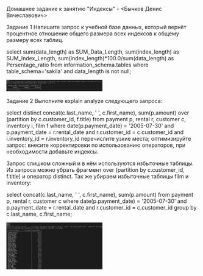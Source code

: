 Домашнее задание к занятию "Индексы" - <Бычков Денис Вячеславович>

Задание 1
Напишите запрос к учебной базе данных, который вернёт процентное отношение общего размера всех индексов к общему размеру всех таблиц.

select sum(data_length) as SUM_Data_Length, sum(index_length) as SUM_Index_Length, sum(index_length)*100.0/sum(data_length) as Persentage_ratio
from information_schema.tables
where table_schema='sakila' and data_length is not null;

<img src = "img/1.JPG" width = 50%>


Задание 2
Выполните explain analyze следующего запроса:

select distinct concat(c.last_name, ' ', c.first_name), sum(p.amount) over (partition by c.customer_id, f.title)
from payment p, rental r, customer c, inventory i, film f
where date(p.payment_date) = '2005-07-30' and p.payment_date = r.rental_date and r.customer_id = c.customer_id and i.inventory_id = r.inventory_id
перечислите узкие места;
оптимизируйте запрос: внесите корректировки по использованию операторов, при необходимости добавьте индексы.

Запрос слишком сложный и в нём используются избыточные таблицы. Из запроса можно убрать фрагмент over (partition by c.customer_id, f.title) и оператор distinct. Так же убираем избыточные таблицы film и inventory:

select concat(c.last_name, ' ', c.first_name), sum(p.amount)
from payment p, rental r, customer c
where date(p.payment_date) = '2005-07-30' and p.payment_date = r.rental_date and r.customer_id = c.customer_id
group by c.last_name, c.first_name;

<img src = "img/2.JPG" width = 50%>
